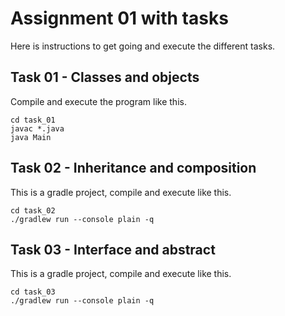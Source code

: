 # Assignment 01 with tasks

Here is instructions to get going and execute the different tasks.

## Task 01 - Classes and objects

Compile and execute the program like this.

```
cd task_01
javac *.java
java Main
```

## Task 02 - Inheritance and composition

This is a gradle project, compile and execute like this.

```
cd task_02
./gradlew run --console plain -q
```

## Task 03 - Interface and abstract

This is a gradle project, compile and execute like this.

```
cd task_03
./gradlew run --console plain -q
```
